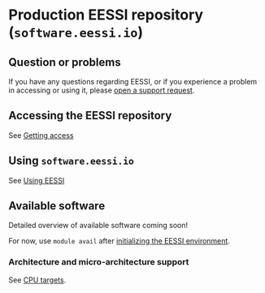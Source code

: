 # Production EESSI repository (`software.eessi.io`)

## Question or problems

If you have any questions regarding EESSI, or if you experience a problem in accessing or using it,
please [open a support request](../support.md).

## Accessing the EESSI repository

See [Getting access](../getting_access/is_eessi_accessible.md)

## Using `software.eessi.io`

See [Using EESSI](../using_eessi/setting_up_environment.md)

## Available software

Detailed overview of available software coming soon!

For now, use `module avail` after [initializing the EESSI environment](../using_eessi/setting_up_environment.md).

### Architecture and micro-architecture support

See [CPU targets](../software_layer/cpu_targets.md).

